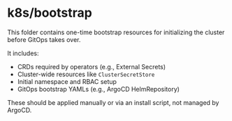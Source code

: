 # k8s/bootstrap

This folder contains one-time bootstrap resources for initializing the cluster before GitOps takes over.

It includes:
- CRDs required by operators (e.g., External Secrets)
- Cluster-wide resources like `ClusterSecretStore`
- Initial namespace and RBAC setup
- GitOps bootstrap YAMLs (e.g., ArgoCD HelmRepository)

These should be applied manually or via an install script, not managed by ArgoCD.
